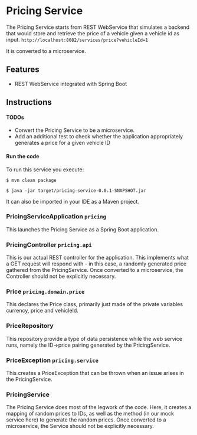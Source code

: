 # Pricing Service

The Pricing Service starts from REST WebService that simulates a backend that
would store and retrieve the price of a vehicle given a vehicle id as
input. 
`http://localhost:8082/services/price?vehicleId=1`

It is converted to a microservice.


## Features

- REST WebService integrated with Spring Boot

## Instructions

#### TODOs

- Convert the Pricing Service to be a microservice.
- Add an additional test to check whether the application appropriately generates a price for a given vehicle ID

#### Run the code

To run this service you execute:

```
$ mvn clean package
```

```
$ java -jar target/pricing-service-0.0.1-SNAPSHOT.jar
```

It can also be imported in your IDE as a Maven project.


### PricingServiceApplication `pricing`

This launches the Pricing Service as a Spring Boot application.

### PricingController `pricing.api`

This is our actual REST controller for the application. This implements what a GET request will respond with - in this case, a randomly generated price gathered from the PricingService. 
Once converted to a microservice, the Controller should not be explicitly necessary.

### Price `pricing.domain.price`

This declares the Price class, primarily just made of the private variables currency, price and vehicleId.

### PriceRepository

This repository provide a type of data persistence while the web service runs, namely the ID->price pairing generated by the PricingService.

### PriceException `pricing.service`

This creates a PriceException that can be thrown when an issue arises in the PricingService.

### PricingService

The Pricing Service does most of the legwork of the code. Here, it creates a mapping of random prices to IDs, as well as the method (in our mock service here) to generate the random prices. 
Once converted to a microservice, the Service should not be explicitly necessary.

